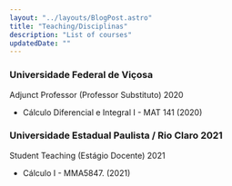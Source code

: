 ```yaml
---
layout: "../layouts/BlogPost.astro"
title: "Teaching/Disciplinas"
description: "List of courses"
updatedDate: ""
---
```



### Universidade Federal de Viçosa
Adjunct Professor (Professor Substituto) 2020

- Cálculo Diferencial e Integral I - MAT 141 (2020)

### Universidade Estadual Paulista / Rio Claro 2021
Student Teaching (Estágio Docente) 2021

- Cálculo I - MMA5847. (2021)